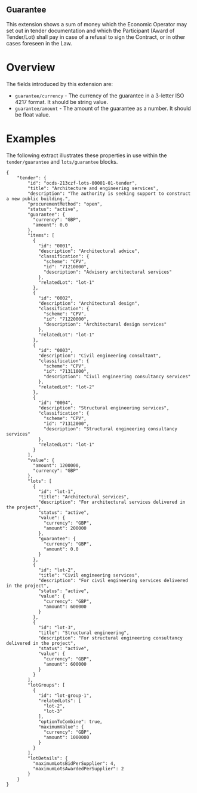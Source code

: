 ## Guarantee
This extension shows a sum of money which the Economic Operator  may set out in 
tender documentation and which the Participant (Award of Tender/Lot) shall 
pay in case of a refusal to sign the Contract, or in other cases foreseen in 
the Law.
# Overview
The fields introduced by this extension are:
- `guarantee/currency` - The currency of the guarantee in a 3-letter ISO 4217 format. 
It should be string value.
- `guarantee/amount` - The amount of the guarantee as a number. 
It should be float value.
# Examples
The following extract illustrates these properties in use within the 
`tender/guarantee` and `lots/guarantee` blocks.
```
{
    "tender": {
        "id": "ocds-213czf-lots-00001-01-tender",
        "title": "Architecture and engineering services",
        "description": "The authority is seeking support to construct a new public building.",
        "procurementMethod": "open",
        "status": "active",
        "guarantee": {
          "currency": "GBP",
          "amount": 0.0
        },
        "items": [
          {
            "id": "0001",
            "description": "Architectural advice",
            "classification": {
              "scheme": "CPV",
              "id": "71210000",
              "description": "Advisory architectural services"
            },
            "relatedLot": "lot-1"
          },
          {
            "id": "0002",
            "description": "Architectural design",
            "classification": {
              "scheme": "CPV",
              "id": "71220000",
              "description": "Architectural design services"
            },
            "relatedLot": "lot-1"
          },
          {
            "id": "0003",
            "description": "Civil engineering consultant",
            "classification": {
              "scheme": "CPV",
              "id": "71311000",
              "description": "Civil engineering consultancy services"
            },
            "relatedLot": "lot-2"
          },
          {
            "id": "0004",
            "description": "Structural engineering services",
            "classification": {
              "scheme": "CPV",
              "id": "71312000",
              "description": "Structural engineering consultancy services"
            },
            "relatedLot": "lot-1"
          }
        ],
        "value": {
          "amount": 1200000,
          "currency": "GBP"
        },
        "lots": [
          {
            "id": "lot-1",
            "title": "Architectural services",
            "description": "For architectural services delivered in the project",
            "status": "active",
            "value": {
              "currency": "GBP",
              "amount": 200000
            },
            "guarantee": {
              "currency": "GBP",
              "amount": 0.0
            }
          },
          {
            "id": "lot-2",
            "title": "Civil engineering services",
            "description": "For civil engineering services delivered in the project",
            "status": "active",
            "value": {
              "currency": "GBP",
              "amount": 600000
            }
          },
          {
            "id": "lot-3",
            "title": "Structural engineering",
            "description": "For structural engineering consultancy delivered in the project",
            "status": "active",
            "value": {
              "currency": "GBP",
              "amount": 600000
            }
          }
        ],
        "lotGroups": [
          {
            "id": "lot-group-1",
            "relatedLots": [
              "lot-2",
              "lot-3"
            ],
            "optionToCombine": true,
            "maximumValue": {
              "currency": "GBP",
              "amount": 1000000
            }
          }
        ],
        "lotDetails": {
          "maximumLotsBidPerSupplier": 4,
          "maximumLotsAwardedPerSupplier": 2
        }
    }
}
```


